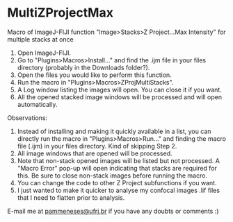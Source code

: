 # MultiZProjectMax
Macro of ImageJ-FIJI function "Image>Stacks>Z Project...Max Intensity" for multiple stacks at once

1. Open ImageJ-FIJI.
2. Go to "Plugins>Macros>Install..." and find the .ijm file in your files directory (probably in the Downloads folder?).
3. Open the files you would like to perform this function.
4. Run the macro in "Plugins>Macros>ZProjMultiStacks".
5. A Log window listing the images will open. You can close it if you want.
6. All the opened stacked image windows will be processed and will open automatically.

Observations:
1. Instead of installing and making it quickly available in a list, you can directly run the macro in "Plugins>Macros>Run..." and finding the macro file (.ijm) in your files directory. Kind of skipping Step 2.
2. All image windows that are opened will be processed.
3. Note that non-stack opened images will be listed but not processed. A "Macro Error" pop-up will open indicating that stacks are required for this. Be sure to close non-stack images before running the macro.
4. You can change the code to other Z Project subfunctions if you want.
5. I just wanted to make it quicker to analyse my confocal images .lif files that I need to flatten prior to analysis.

E-mail me at pammeneses@ufrj.br if you have any doubts or comments :)
